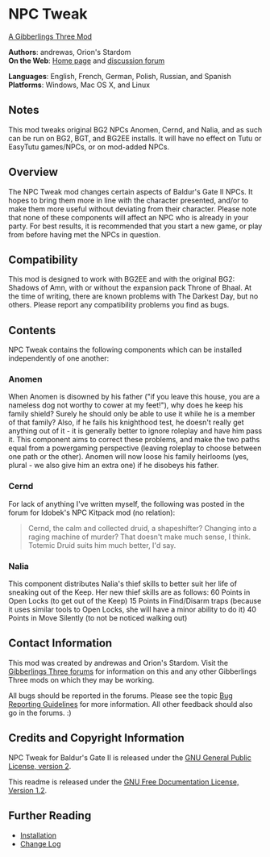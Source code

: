 # NPC Tweak
[A Gibberlings Three Mod](http://www.gibberlings3.net)

**Authors**: andrewas, Orion's Stardom  
**On the Web**: [Home page](http://www.gibberlings3.net/npctweak/) and [discussion forum](http://gibberlings3.net/forums/index.php?showforum=94)

**Languages**: English, French, German, Polish, Russian, and Spanish  
**Platforms**: Windows, Mac OS X, and Linux

## Notes

This mod tweaks original BG2 NPCs Anomen, Cernd, and Nalia, and as such can be run on BG2, BGT, and BG2EE installs. It will have no effect on Tutu or EasyTutu games/NPCs, or on mod-added NPCs.

## Overview

The NPC Tweak mod changes certain aspects of Baldur's Gate II NPCs. It hopes to bring them more in line with the character presented, and/or to make them more useful without deviating from their character. Please note that none of these components will affect an NPC who is already in your party. For best results, it is recommended that you start a new game, or play from before having met the NPCs in question.


## Compatibility

This mod is designed to work with BG2EE and with the original BG2: Shadows of Amn, with or without the expansion pack Throne of Bhaal. At the time of writing, there are known problems with The Darkest Day, but no others. Please report any compatibility problems you find as bugs.

## Contents

NPC Tweak contains the following components which can be installed independently of one another:

### Anomen
When Anomen is disowned by his father ("if you leave this house, you are a nameless dog not worthy to cower at my feet!"), why does he keep his family shield? Surely he should only be able to use it while he is a member of that family? Also, if he fails his knighthood test, he doesn't really get anything out of it - it is generally better to ignore roleplay and have him pass it. This component aims to correct these problems, and make the two paths equal from a powergaming perspective (leaving roleplay to choose between one path or the other). Anomen will now loose his family heirlooms (yes, plural - we also give him an extra one) if he disobeys his father.

### Cernd
For lack of anything I've written myself, the following was posted in the forum for Idobek's NPC Kitpack mod (no relation):

> Cernd, the calm and collected druid, a shapeshifter? Changing into a raging machine of murder? That doesn't make much sense, I think. Totemic Druid suits him much better, I'd say.

### Nalia
This component distributes Nalia's thief skills to better suit her life of sneaking out of the Keep. Her new thief skills are as follows: 60 Points in Open Locks (to get out of the Keep) 15 Points in Find/Disarm traps (because it uses similar tools to Open Locks, she will have a minor ability to do it) 40 Points in Move Silently (to not be noticed walking out)

## Contact Information

This mod was created by andrewas and Orion's Stardom.  Visit the [Gibberlings Three forums](http://gibberlings3.net/forums/) for information on this and any other Gibberlings Three mods on which they may be working.

All bugs should be reported in the forums. Please see the topic [Bug Reporting Guidelines](http://gibberlings3.net/forums/?showtopic=3728) for more information. All other feedback should also go in the forums. :)


## Credits and Copyright Information

NPC Tweak for Baldur's Gate II is released under the [GNU General Public License, version 2](LICENSE.md).

This readme is released under the [GNU Free Documentation License, Version 1.2](npc_tweak/fdl.txt).

## Further Reading

- [Installation](INSTALL.md)
- [Change Log](CHANGELOG.md)
